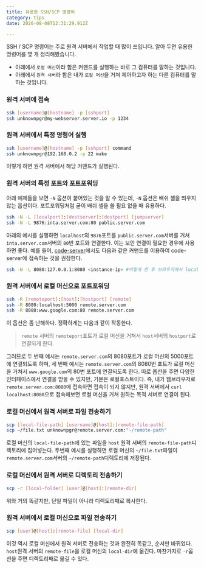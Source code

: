 ```yaml
---
title: 유용한 SSH/SCP 명령어
category: tips
date: 2020-08-08T12:31:29.912Z

---
```

SSH / SCP 명령어는 주로 원격 서버에서 작업할 때 많이 쓰입니다. 알아 두면 유용한 명령어를 몇 개 정리해봤습니다.

- 아래에서 `로컬 머신`이라 함은 커맨드를 실행하는 바로 그 컴퓨터를 말하는 것입니다.
- 아래에서 `원격 서버`라 함은 내가 `로컬 머신`을 거쳐 제어하고자 하는 다른 컴퓨터를 말하는 것입니다.

### 원격 서버에 접속

```bash
ssh [username]@[hostname] -p [sshport]
ssh unknownpgr@my-webserver.server.io -p 1234
```

### 원격 서버에서 특정 명령어 실행

```bash
ssh [username]@[hostname] -p [sshport] command
ssh unknownpgr@192.168.0.2 -p 22 make
```

이렇게 하면 원격 서버에서 해당 커맨드가 실행된다.

### 원격 서버의 특정 포트와 포트포워딩
아래 예제들을 보면 `-N` 옵션이 붙어있는 것을 알 수 있는데, `-N` 옵션은 배쉬 셸을 띄우지 않는 옵션이다. 포트포워딩처럼 굳이 배쉬 셸을 쓸 필요 없을 때 유용하다.

```bash
ssh -N -L [localport]:[destserver]:[destport] [jumpserver]
ssh -N -L 9876:inta.server.com:80 public.server.com
```

아래의 예시를 실행하면 `localhost`의 `9876`포트를 `public.server.com`서버를 거쳐 `inta.server.com`서버의 `80`번 포트와 연결한다. 이는 보안 연결이 필요한 경우에 사용하면 좋다. 예를 들어, [code-server](https://github.com/cdr/code-server)에서도 다음과 같은 커맨드를 이용하여 code-server에 접속하는 것을 권장한다.

```bash
ssh -N -L 8080:127.0.0.1:8080 <instance-ip> #이렇게 한 후 브라우저에서 localhost:8080으로 접속한다.
```

### 원격 서버에서 로컬 머신으로 포트포워딩

```bash
ssh -R [remoteport]:[host]:[hostport] [remote]
ssh -R 8080:localhost:5000 remote.server.com
ssh -R 8080:www.google.com:80 remote.server.com
```

이 옵션은 좀 난해하다. 정확하게는 다음과 같이 작동한다.

> `remote` 서버의 `remoteport`포트가 로컬 머신을 거쳐서 `host`서버의 `hostport`로 연결되게 한다.

그러므로 두 번째 예시는 `remote.server.com`의 8080포트가 로컬 머신의 5000포트에 연결되도록 하며, 세 번째 예시는 `remote.server.com`의 8080번 포트가 로컬 머신을 거쳐서 `www.google.com`의 80번 포트에 연결되도록 한다. 따로 옵션을 주면 다양한 인터페이스에서 연결을 받을 수 있지만, 기본은 로컬호스트이다. 즉, 내가 웹브라우저로 `remote.server.com:8080`에 접속하면 접속이 되지 않지만, 원격 서버에서 `curl localhost:8080`으로 접속해보면 로컬 머신을 거쳐 원하는 목적 서버로 연결이 된다.

### 로컬 머신에서 원격 서버로 파일 전송하기

```bash
scp [local-file-path] [username]@[host]:[remote-file-path]
scp ~/file.txt unknownpgr@remote.server.com:"~/remote-path"
```

로컬 머신의 `local-file-path`에 있는 파일을 `host` 원격 서버의 `remote-file-path`디렉토리에 집어넣는다. 두번째 예시를 실행하면 로컬 머신의 `~/file.txt`파일이 `remote.server.com`서버의 `~/remote-path`디렉토리에 저장된다.

### 로컬 머신에서 원격 서버로 디렉토리 전송하기

```bash
scp -r [local-folder] [user]@[host]:[remote-dir]
```

위와 거의 똑같지만, 단일 파일이 아니라 디렉토리째로 복사한다.

### 원격 서버에서 로컬 머신으로 파일 전송하기

```bash
scp [user]@[host]:[remote-file] [local-dir]
```

이것 역시 로컬 머신에서 원격 서버로 전송하는 것과 완전히 똑같고, 순서만 바뀌었다. `host`원격 서버의 `remote-file`을 로컬 머신의 `local-dir`에 옮긴다. 마찬가지로 `-r`옵션을 주면 디렉토리째로 옮길 수 있다.

